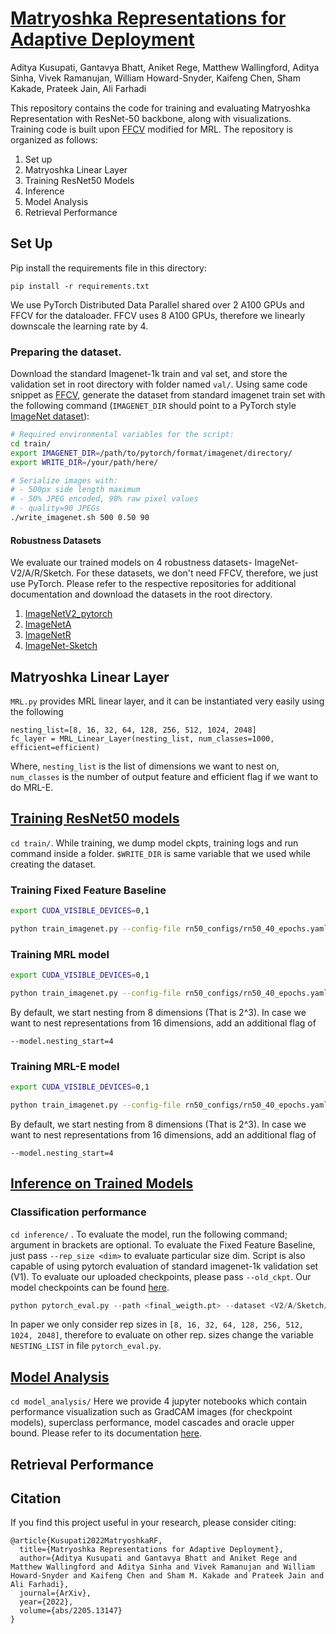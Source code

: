 # [Matryoshka Representations for Adaptive Deployment](https://arxiv.org/abs/2205.13147)
Aditya Kusupati, Gantavya Bhatt, Aniket Rege, Matthew Wallingford, Aditya Sinha, Vivek Ramanujan, William Howard-Snyder, Kaifeng Chen, Sham Kakade, Prateek Jain, Ali Farhadi

This repository contains the code for training and evaluating Matryoshka Representation with ResNet-50 backbone, along with visualizations. Training code is built upon [FFCV](https://github.com/libffcv/ffcv-imagenet) modified for MRL. The repository is organized as follows:

1. Set up
2. Matryoshka Linear Layer
3. Training ResNet50 Models
4. Inference
5. Model Analysis
5. Retrieval Performance


## Set Up
Pip install the requirements file in this directory:
```
pip install -r requirements.txt
```
We use PyTorch Distributed Data Parallel shared over 2 A100 GPUs and FFCV for the dataloader. FFCV uses 8 A100 GPUs, therefore we linearly downscale the learning rate by 4.

### Preparing the dataset.
Download the standard Imagenet-1k train and val set, and store the validation set in root directory with folder named `val/`. Using same code snippet as [FFCV](https://github.com/libffcv/ffcv-imagenet), generate the dataset from standard imagenet train set with the following command (`IMAGENET_DIR` should point to a PyTorch style [ImageNet dataset](https://github.com/MadryLab/pytorch-imagenet-dataset)):

```bash
# Required environmental variables for the script:
cd train/
export IMAGENET_DIR=/path/to/pytorch/format/imagenet/directory/
export WRITE_DIR=/your/path/here/

# Serialize images with:
# - 500px side length maximum
# - 50% JPEG encoded, 90% raw pixel values
# - quality=90 JPEGs
./write_imagenet.sh 500 0.50 90
```

#### Robustness Datasets

We evaluate our trained models on 4 robustness datasets- ImageNet-V2/A/R/Sketch. For these datasets, we don't need FFCV, therefore, we just use PyTorch. Please refer to the respective repositories for additional documentation and download the datasets in the root directory. 

1. [ImageNetV2_pytorch](https://github.com/modestyachts/ImageNetV2_pytorch)
2. [ImageNetA](https://github.com/hendrycks/natural-adv-examples)
3. [ImageNetR](https://github.com/hendrycks/imagenet-r)
4. [ImageNet-Sketch](https://github.com/HaohanWang/ImageNet-Sketch)

## Matryoshka Linear Layer
`MRL.py` provides MRL linear layer, and it can be instantiated very easily using the following
```
nesting_list=[8, 16, 32, 64, 128, 256, 512, 1024, 2048]
fc_layer = MRL_Linear_Layer(nesting_list, num_classes=1000, efficient=efficient)
```
Where, `nesting_list` is the list of dimensions we want to nest on, `num_classes` is the number of output feature and efficient flag if we want to do MRL-E.

## [Training ResNet50 models](train/)
`cd train/`. While training, we dump  model ckpts, training logs and run command inside a folder. `$WRITE_DIR` is same variable that we used while creating the dataset. 

### Training Fixed Feature Baseline

```bash 
export CUDA_VISIBLE_DEVICES=0,1

python train_imagenet.py --config-file rn50_configs/rn50_40_epochs.yaml --model.fixed_feature=2048 --data.train_dataset=$WRITE_DIR/train_500_0.50_90.ffcv --data.val_dataset=$WRITE_DIR/val_500_uncompressed.ffcv --data.num_workers=12 --data.in_memory=1 --logging.folder=trainlogs --logging.log_level=1 --dist.world_size=2 --training.distributed=1 --lr.lr=0.425
```

### Training MRL model

```bash 
export CUDA_VISIBLE_DEVICES=0,1

python train_imagenet.py --config-file rn50_configs/rn50_40_epochs.yaml --model.mrl=1 --data.train_dataset=$WRITE_DIR/train_500_0.50_90.ffcv --data.val_dataset=$WRITE_DIR/val_500_uncompressed.ffcv --data.num_workers=12 --data.in_memory=1 --logging.folder=trainlogs --logging.log_level=1 --dist.world_size=2 --training.distributed=1 --lr.lr=0.425
```

By default, we start nesting from 8 dimensions (That is 2^3). In case we want to nest representations from 16 dimensions, add an additional flag of 
```
--model.nesting_start=4
```

### Training MRL-E model

```bash 
export CUDA_VISIBLE_DEVICES=0,1

python train_imagenet.py --config-file rn50_configs/rn50_40_epochs.yaml --model.efficient=1 --data.train_dataset=$WRITE_DIR/train_500_0.50_90.ffcv --data.val_dataset=$WRITE_DIR/val_500_uncompressed.ffcv --data.num_workers=12 --data.in_memory=1 --logging.folder=trainlogs --logging.log_level=1 --dist.world_size=2 --training.distributed=1 --lr.lr=0.425
```

By default, we start nesting from 8 dimensions (That is 2^3). In case we want to nest representations from 16 dimensions, add an additional flag of 
```
--model.nesting_start=4
```

## [Inference on Trained Models](inference/)

### Classification performance
`cd inference/` . To evaluate the model, run the following command; argument in brackets are optional. To evaluate the Fixed Feature Baseline, just pass `--rep_size <dim>` to evaluate particular size dim. Script is also capable of using pytorch evaluation of standard imagenet-1k validation set (V1). To evaluate our uploaded checkpoints, please pass `--old_ckpt`. Our model checkpoints can be found [here](https://drive.google.com/drive/folders/1IEfJk4xp-sPEKvKn6eKAUzvoRV8ho2vq?usp=sharing). 

```python
python pytorch_eval.py --path <final_weigth.pt> --dataset <V2/A/Sketch/R/V1> [--tta] [--mrl] [--efficient] [--rep_size <dim>] [--old_ckpt]
```

In paper we only consider rep sizes in  `[8, 16, 32, 64, 128, 256, 512, 1024, 2048]`, therefore to evaluate on other rep. sizes change the variable `NESTING_LIST` in file `pytorch_eval.py`. 


## [Model Analysis](model_analysis/)
`cd model_analysis/` Here we provide 4 jupyter notebooks which contain performance visualization such as GradCAM images (for checkpoint models), superclass performance, model cascades and oracle upper bound. Please refer to its documentation [here](model_analysis/README.md).  

## Retrieval Performance


## Citation
If you find this project useful in your research, please consider citing:
```
@article{Kusupati2022MatryoshkaRF,
  title={Matryoshka Representations for Adaptive Deployment},
  author={Aditya Kusupati and Gantavya Bhatt and Aniket Rege and Matthew Wallingford and Aditya Sinha and Vivek Ramanujan and William Howard-Snyder and Kaifeng Chen and Sham M. Kakade and Prateek Jain and Ali Farhadi},
  journal={ArXiv},
  year={2022},
  volume={abs/2205.13147}
}
```
